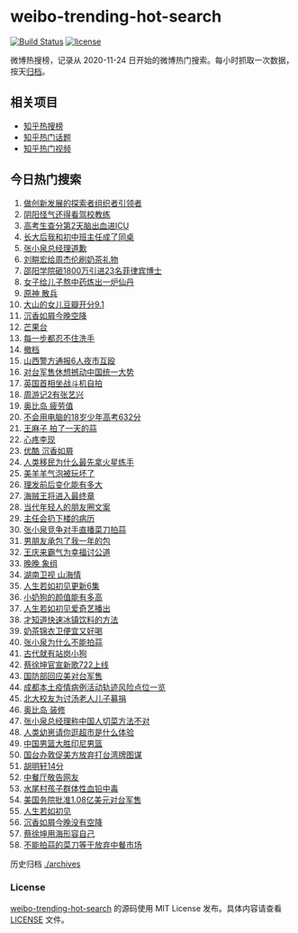 # weibo-trending-hot-search

[![Build Status](https://github.com/justjavac/weibo-trending-hot-search/workflows/ci/badge.svg?branch=master)](https://github.com/justjavac/weibo-trending-hot-search/actions)
[![license](https://img.shields.io/github/license/justjavac/weibo-trending-hot-search)](https://github.com/justjavac/weibo-trending-hot-search/blob/master/LICENSE)

微博热搜榜，记录从 2020-11-24 日开始的微博热门搜索。每小时抓取一次数据，按天[归档](./archives)。

## 相关项目

- [知乎热搜榜](https://github.com/justjavac/zhihu-trending-top-search)
- [知乎热门话题](https://github.com/justjavac/zhihu-trending-hot-questions)
- [知乎热门视频](https://github.com/justjavac/zhihu-trending-hot-video)

## 今日热门搜索

<!-- BEGIN -->
<!-- 最后更新时间 Tue Jul 19 2022 02:09:09 GMT+0800 (China Standard Time) -->

1. [做创新发展的探索者组织者引领者](https://s.weibo.com//weibo?q=%23%E5%81%9A%E5%88%9B%E6%96%B0%E5%8F%91%E5%B1%95%E7%9A%84%E6%8E%A2%E7%B4%A2%E8%80%85%E7%BB%84%E7%BB%87%E8%80%85%E5%BC%95%E9%A2%86%E8%80%85%23&Refer=new_time)
1. [阴阳怪气还得看驾校教练](https://s.weibo.com//weibo?q=%23%E9%98%B4%E9%98%B3%E6%80%AA%E6%B0%94%E8%BF%98%E5%BE%97%E7%9C%8B%E9%A9%BE%E6%A0%A1%E6%95%99%E7%BB%83%23&Refer=top)
1. [高考生查分第2天脑出血进ICU](https://s.weibo.com//weibo?q=%23%E9%AB%98%E8%80%83%E7%94%9F%E6%9F%A5%E5%88%86%E7%AC%AC2%E5%A4%A9%E8%84%91%E5%87%BA%E8%A1%80%E8%BF%9BICU%23&Refer=top)
1. [长大后我和初中班主任成了同桌](https://s.weibo.com//weibo?q=%23%E9%95%BF%E5%A4%A7%E5%90%8E%E6%88%91%E5%92%8C%E5%88%9D%E4%B8%AD%E7%8F%AD%E4%B8%BB%E4%BB%BB%E6%88%90%E4%BA%86%E5%90%8C%E6%A1%8C%23&Refer=top)
1. [张小泉总经理道歉](https://s.weibo.com//weibo?q=%23%E5%BC%A0%E5%B0%8F%E6%B3%89%E6%80%BB%E7%BB%8F%E7%90%86%E9%81%93%E6%AD%89%23&Refer=top)
1. [刘畊宏给周杰伦刷奶茶礼物](https://s.weibo.com//weibo?q=%23%E5%88%98%E7%95%8A%E5%AE%8F%E7%BB%99%E5%91%A8%E6%9D%B0%E4%BC%A6%E5%88%B7%E5%A5%B6%E8%8C%B6%E7%A4%BC%E7%89%A9%23&Refer=top)
1. [邵阳学院砸1800万引进23名菲律宾博士](https://s.weibo.com//weibo?q=%23%E9%82%B5%E9%98%B3%E5%AD%A6%E9%99%A2%E7%A0%B81800%E4%B8%87%E5%BC%95%E8%BF%9B23%E5%90%8D%E8%8F%B2%E5%BE%8B%E5%AE%BE%E5%8D%9A%E5%A3%AB%23&Refer=top)
1. [女子给儿子熬中药炼出一炉仙丹](https://s.weibo.com//weibo?q=%23%E5%A5%B3%E5%AD%90%E7%BB%99%E5%84%BF%E5%AD%90%E7%86%AC%E4%B8%AD%E8%8D%AF%E7%82%BC%E5%87%BA%E4%B8%80%E7%82%89%E4%BB%99%E4%B8%B9%23&Refer=top)
1. [原神 散兵](https://s.weibo.com//weibo?q=%E5%8E%9F%E7%A5%9E%20%E6%95%A3%E5%85%B5&Refer=top)
1. [大山的女儿豆瓣开分9.1](https://s.weibo.com//weibo?q=%23%E5%A4%A7%E5%B1%B1%E7%9A%84%E5%A5%B3%E5%84%BF%E8%B1%86%E7%93%A3%E5%BC%80%E5%88%869.1%23&Refer=top)
1. [沉香如屑今晚空降](https://s.weibo.com//weibo?q=%23%E6%B2%89%E9%A6%99%E5%A6%82%E5%B1%91%E4%BB%8A%E6%99%9A%E7%A9%BA%E9%99%8D%23&Refer=top)
1. [芒果台](https://s.weibo.com//weibo?q=%E8%8A%92%E6%9E%9C%E5%8F%B0&Refer=top)
1. [每一步都忍不住洗手](https://s.weibo.com//weibo?q=%23%E6%AF%8F%E4%B8%80%E6%AD%A5%E9%83%BD%E5%BF%8D%E4%B8%8D%E4%BD%8F%E6%B4%97%E6%89%8B%23&Refer=top)
1. [撤档](https://s.weibo.com//weibo?q=%23%E6%92%A4%E6%A1%A3%23&Refer=top)
1. [山西警方通报6人夜市互殴](https://s.weibo.com//weibo?q=%23%E5%B1%B1%E8%A5%BF%E8%AD%A6%E6%96%B9%E9%80%9A%E6%8A%A56%E4%BA%BA%E5%A4%9C%E5%B8%82%E4%BA%92%E6%AE%B4%23&Refer=top)
1. [对台军售休想撼动中国统一大势](https://s.weibo.com//weibo?q=%23%E5%AF%B9%E5%8F%B0%E5%86%9B%E5%94%AE%E4%BC%91%E6%83%B3%E6%92%BC%E5%8A%A8%E4%B8%AD%E5%9B%BD%E7%BB%9F%E4%B8%80%E5%A4%A7%E5%8A%BF%23&Refer=top)
1. [英国首相坐战斗机自拍](https://s.weibo.com//weibo?q=%23%E8%8B%B1%E5%9B%BD%E9%A6%96%E7%9B%B8%E5%9D%90%E6%88%98%E6%96%97%E6%9C%BA%E8%87%AA%E6%8B%8D%23&Refer=top)
1. [周游记2有张艺兴](https://s.weibo.com//weibo?q=%23%E5%91%A8%E6%B8%B8%E8%AE%B02%E6%9C%89%E5%BC%A0%E8%89%BA%E5%85%B4%23&Refer=top)
1. [奥比岛 疲劳值](https://s.weibo.com//weibo?q=%E5%A5%A5%E6%AF%94%E5%B2%9B%20%E7%96%B2%E5%8A%B3%E5%80%BC&Refer=top)
1. [不会用电脑的18岁少年高考632分](https://s.weibo.com//weibo?q=%23%E4%B8%8D%E4%BC%9A%E7%94%A8%E7%94%B5%E8%84%91%E7%9A%8418%E5%B2%81%E5%B0%91%E5%B9%B4%E9%AB%98%E8%80%83632%E5%88%86%23&Refer=top)
1. [王麻子 拍了一天的蒜](https://s.weibo.com//weibo?q=%E7%8E%8B%E9%BA%BB%E5%AD%90%20%E6%8B%8D%E4%BA%86%E4%B8%80%E5%A4%A9%E7%9A%84%E8%92%9C&Refer=top)
1. [心疼李现](https://s.weibo.com//weibo?q=%23%E5%BF%83%E7%96%BC%E6%9D%8E%E7%8E%B0%23&Refer=top)
1. [优酷 沉香如屑](https://s.weibo.com//weibo?q=%E4%BC%98%E9%85%B7%20%E6%B2%89%E9%A6%99%E5%A6%82%E5%B1%91&Refer=top)
1. [人类移民为什么最先拿火星练手](https://s.weibo.com//weibo?q=%23%E4%BA%BA%E7%B1%BB%E7%A7%BB%E6%B0%91%E4%B8%BA%E4%BB%80%E4%B9%88%E6%9C%80%E5%85%88%E6%8B%BF%E7%81%AB%E6%98%9F%E7%BB%83%E6%89%8B%23&Refer=top)
1. [美羊羊气泡被玩坏了](https://s.weibo.com//weibo?q=%23%E7%BE%8E%E7%BE%8A%E7%BE%8A%E6%B0%94%E6%B3%A1%E8%A2%AB%E7%8E%A9%E5%9D%8F%E4%BA%86%23&Refer=top)
1. [理发前后变化能有多大](https://s.weibo.com//weibo?q=%23%E7%90%86%E5%8F%91%E5%89%8D%E5%90%8E%E5%8F%98%E5%8C%96%E8%83%BD%E6%9C%89%E5%A4%9A%E5%A4%A7%23&Refer=top)
1. [海贼王将进入最终章](https://s.weibo.com//weibo?q=%23%E6%B5%B7%E8%B4%BC%E7%8E%8B%E5%B0%86%E8%BF%9B%E5%85%A5%E6%9C%80%E7%BB%88%E7%AB%A0%23&Refer=top)
1. [当代年轻人的朋友圈文案](https://s.weibo.com//weibo?q=%23%E5%BD%93%E4%BB%A3%E5%B9%B4%E8%BD%BB%E4%BA%BA%E7%9A%84%E6%9C%8B%E5%8F%8B%E5%9C%88%E6%96%87%E6%A1%88%23&Refer=top)
1. [主任会扔下楼的病历](https://s.weibo.com//weibo?q=%23%E4%B8%BB%E4%BB%BB%E4%BC%9A%E6%89%94%E4%B8%8B%E6%A5%BC%E7%9A%84%E7%97%85%E5%8E%86%23&Refer=top)
1. [张小泉竞争对手直播菜刀拍蒜](https://s.weibo.com//weibo?q=%23%E5%BC%A0%E5%B0%8F%E6%B3%89%E7%AB%9E%E4%BA%89%E5%AF%B9%E6%89%8B%E7%9B%B4%E6%92%AD%E8%8F%9C%E5%88%80%E6%8B%8D%E8%92%9C%23&Refer=top)
1. [男朋友承包了我一年的包](https://s.weibo.com//weibo?q=%23%E7%94%B7%E6%9C%8B%E5%8F%8B%E6%89%BF%E5%8C%85%E4%BA%86%E6%88%91%E4%B8%80%E5%B9%B4%E7%9A%84%E5%8C%85%23&Refer=top)
1. [王庆来霸气为幸福讨公道](https://s.weibo.com//weibo?q=%23%E7%8E%8B%E5%BA%86%E6%9D%A5%E9%9C%B8%E6%B0%94%E4%B8%BA%E5%B9%B8%E7%A6%8F%E8%AE%A8%E5%85%AC%E9%81%93%23&Refer=top)
1. [晚晚 象组](https://s.weibo.com//weibo?q=%E6%99%9A%E6%99%9A%20%E8%B1%A1%E7%BB%84&Refer=top)
1. [湖南卫视 山海情](https://s.weibo.com//weibo?q=%E6%B9%96%E5%8D%97%E5%8D%AB%E8%A7%86%20%E5%B1%B1%E6%B5%B7%E6%83%85&Refer=top)
1. [人生若如初见更新6集](https://s.weibo.com//weibo?q=%23%E4%BA%BA%E7%94%9F%E8%8B%A5%E5%A6%82%E5%88%9D%E8%A7%81%E6%9B%B4%E6%96%B06%E9%9B%86%23&Refer=top)
1. [小奶狗的颜值能有多高](https://s.weibo.com//weibo?q=%23%E5%B0%8F%E5%A5%B6%E7%8B%97%E7%9A%84%E9%A2%9C%E5%80%BC%E8%83%BD%E6%9C%89%E5%A4%9A%E9%AB%98%23&Refer=top)
1. [人生若如初见爱奇艺播出](https://s.weibo.com//weibo?q=%23%E4%BA%BA%E7%94%9F%E8%8B%A5%E5%A6%82%E5%88%9D%E8%A7%81%E7%88%B1%E5%A5%87%E8%89%BA%E6%92%AD%E5%87%BA%23&Refer=top)
1. [才知道快速冰镇饮料的方法](https://s.weibo.com//weibo?q=%23%E6%89%8D%E7%9F%A5%E9%81%93%E5%BF%AB%E9%80%9F%E5%86%B0%E9%95%87%E9%A5%AE%E6%96%99%E7%9A%84%E6%96%B9%E6%B3%95%23&Refer=top)
1. [奶茶锦衣卫便宜又好喝](https://s.weibo.com//weibo?q=%23%E5%A5%B6%E8%8C%B6%E9%94%A6%E8%A1%A3%E5%8D%AB%E4%BE%BF%E5%AE%9C%E5%8F%88%E5%A5%BD%E5%96%9D%23&Refer=top)
1. [张小泉为什么不能拍蒜](https://s.weibo.com//weibo?q=%23%E5%BC%A0%E5%B0%8F%E6%B3%89%E4%B8%BA%E4%BB%80%E4%B9%88%E4%B8%8D%E8%83%BD%E6%8B%8D%E8%92%9C%23&Refer=top)
1. [古代就有站岗小狗](https://s.weibo.com//weibo?q=%23%E5%8F%A4%E4%BB%A3%E5%B0%B1%E6%9C%89%E7%AB%99%E5%B2%97%E5%B0%8F%E7%8B%97%23&Refer=top)
1. [蔡徐坤官宣新歌722上线](https://s.weibo.com//weibo?q=%23%E8%94%A1%E5%BE%90%E5%9D%A4%E5%AE%98%E5%AE%A3%E6%96%B0%E6%AD%8C722%E4%B8%8A%E7%BA%BF%23&Refer=top)
1. [国防部回应美对台军售](https://s.weibo.com//weibo?q=%23%E5%9B%BD%E9%98%B2%E9%83%A8%E5%9B%9E%E5%BA%94%E7%BE%8E%E5%AF%B9%E5%8F%B0%E5%86%9B%E5%94%AE%23&Refer=top)
1. [成都本土疫情病例活动轨迹风险点位一览](https://s.weibo.com//weibo?q=%23%E6%88%90%E9%83%BD%E6%9C%AC%E5%9C%9F%E7%96%AB%E6%83%85%E7%97%85%E4%BE%8B%E6%B4%BB%E5%8A%A8%E8%BD%A8%E8%BF%B9%E9%A3%8E%E9%99%A9%E7%82%B9%E4%BD%8D%E4%B8%80%E8%A7%88%23&Refer=top)
1. [北大校友为讨汤老人儿子募捐](https://s.weibo.com//weibo?q=%23%E5%8C%97%E5%A4%A7%E6%A0%A1%E5%8F%8B%E4%B8%BA%E8%AE%A8%E6%B1%A4%E8%80%81%E4%BA%BA%E5%84%BF%E5%AD%90%E5%8B%9F%E6%8D%90%23&Refer=top)
1. [奥比岛 装修](https://s.weibo.com//weibo?q=%E5%A5%A5%E6%AF%94%E5%B2%9B%20%E8%A3%85%E4%BF%AE&Refer=top)
1. [张小泉总经理称中国人切菜方法不对](https://s.weibo.com//weibo?q=%23%E5%BC%A0%E5%B0%8F%E6%B3%89%E6%80%BB%E7%BB%8F%E7%90%86%E7%A7%B0%E4%B8%AD%E5%9B%BD%E4%BA%BA%E5%88%87%E8%8F%9C%E6%96%B9%E6%B3%95%E4%B8%8D%E5%AF%B9%23&Refer=top)
1. [人类幼崽请你逛超市是什么体验](https://s.weibo.com//weibo?q=%23%E4%BA%BA%E7%B1%BB%E5%B9%BC%E5%B4%BD%E8%AF%B7%E4%BD%A0%E9%80%9B%E8%B6%85%E5%B8%82%E6%98%AF%E4%BB%80%E4%B9%88%E4%BD%93%E9%AA%8C%23&Refer=top)
1. [中国男篮大胜印尼男篮](https://s.weibo.com//weibo?q=%23%E4%B8%AD%E5%9B%BD%E7%94%B7%E7%AF%AE%E5%A4%A7%E8%83%9C%E5%8D%B0%E5%B0%BC%E7%94%B7%E7%AF%AE%23&Refer=top)
1. [国台办敦促美方放弃打台湾牌图谋](https://s.weibo.com//weibo?q=%23%E5%9B%BD%E5%8F%B0%E5%8A%9E%E6%95%A6%E4%BF%83%E7%BE%8E%E6%96%B9%E6%94%BE%E5%BC%83%E6%89%93%E5%8F%B0%E6%B9%BE%E7%89%8C%E5%9B%BE%E8%B0%8B%23&Refer=top)
1. [胡明轩14分](https://s.weibo.com//weibo?q=%23%E8%83%A1%E6%98%8E%E8%BD%A914%E5%88%86%23&Refer=top)
1. [中餐厅敬告网友](https://s.weibo.com//weibo?q=%23%E4%B8%AD%E9%A4%90%E5%8E%85%E6%95%AC%E5%91%8A%E7%BD%91%E5%8F%8B%23&Refer=top)
1. [水尾村孩子群体性血铅中毒](https://s.weibo.com//weibo?q=%23%E6%B0%B4%E5%B0%BE%E6%9D%91%E5%AD%A9%E5%AD%90%E7%BE%A4%E4%BD%93%E6%80%A7%E8%A1%80%E9%93%85%E4%B8%AD%E6%AF%92%23&Refer=top)
1. [美国务院批准1.08亿美元对台军售](https://s.weibo.com//weibo?q=%23%E7%BE%8E%E5%9B%BD%E5%8A%A1%E9%99%A2%E6%89%B9%E5%87%861.08%E4%BA%BF%E7%BE%8E%E5%85%83%E5%AF%B9%E5%8F%B0%E5%86%9B%E5%94%AE%23&Refer=top)
1. [人生若如初见](https://s.weibo.com//weibo?q=%E4%BA%BA%E7%94%9F%E8%8B%A5%E5%A6%82%E5%88%9D%E8%A7%81&Refer=top)
1. [沉香如屑今晚没有空降](https://s.weibo.com//weibo?q=%23%E6%B2%89%E9%A6%99%E5%A6%82%E5%B1%91%E4%BB%8A%E6%99%9A%E6%B2%A1%E6%9C%89%E7%A9%BA%E9%99%8D%23&Refer=top)
1. [蔡徐坤用海形容自己](https://s.weibo.com//weibo?q=%23%E8%94%A1%E5%BE%90%E5%9D%A4%E7%94%A8%E6%B5%B7%E5%BD%A2%E5%AE%B9%E8%87%AA%E5%B7%B1%23&Refer=top)
1. [不能拍蒜的菜刀等于放弃中餐市场](https://s.weibo.com//weibo?q=%23%E4%B8%8D%E8%83%BD%E6%8B%8D%E8%92%9C%E7%9A%84%E8%8F%9C%E5%88%80%E7%AD%89%E4%BA%8E%E6%94%BE%E5%BC%83%E4%B8%AD%E9%A4%90%E5%B8%82%E5%9C%BA%23&Refer=top)

<!-- END -->

历史归档 [./archives](./archives)

### License

[weibo-trending-hot-search](https://github.com/justjavac/weibo-trending-hot-search)
的源码使用 MIT License 发布。具体内容请查看 [LICENSE](./LICENSE) 文件。
